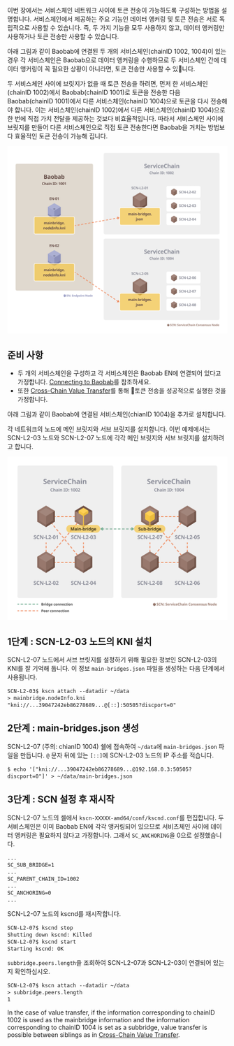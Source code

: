 이번 장에서는 서비스체인 네트워크 사이에 토큰 전송이 가능하도록 구성하는 방법을 설명합니다. 서비스체인에서 제공하는 주요 기능인 데이터 앵커링 및 토큰 전송은 서로 독립적으로 사용할 수 있습니다.  즉, 두 가지 기능을 모두 사용하지 않고, 데이터 앵커링만 사용하거나 토큰 전송만 사용할 수 있습니다.

아래 그림과 같이 Baobab에 연결된 두 개의 서비스체인(chainID 1002, 1004)이 있는 경우 각 서비스체인은 Baobab으로 데이터 앵커링을 수행하므로 두 서비스체인 간에 데이터 앵커링이 꼭 필요한 상황이 아니라면, 토큰 전송만 사용할 수 있니다.

두 서비스체인 사이에 브릿지가 없을 때 토큰 전송을 하려면, 먼저 한 서비스체인(chainID 1002)에서 Baobab(chainID 1001)로 토큰을 전송한 다음 Baobab(chainID 1001)에서 다른 서비스체인(chainID 1004)으로 토큰을 다시 전송해야 합니다.  이는 서비스체인(chainID 1002)에서 다른 서비스체인(chainID 1004)으로 한 번에 직접 가치 전달을 제공하는 것보다 비효율적입니다. 따라서 서비스체인 사이에 브릿지를 만들어 다른 서비스체인으로 직접 토큰 전송한다면 Baobab을 거치는 방법보다 효율적인 토큰 전송이 가능해 집니다.

![](../images/sc-vt-between-sibling-arch.png)

## 준비 사항 <a id="prerequisites"></a>
- 두 개의 서비스체인을 구성하고 각 서비스체인은 Baobab EN에 연결되어 있다고 가정합니다.  [Connecting to Baobab](en-scn-connection.md)를 참조하세요.
- 또한 [Cross-Chain Value Transfer](value-transfer.md)를 통해 토큰 전송을 성공적으로 실행한 것을 가정합니다.

아래 그림과 같이 Baobab에 연결된 서비스체인(chianID 1004)을 추가로 설치합니다.

각 네트워크의 노드에 메인 브릿지와 서브 브릿지를 설치합니다.  이번 예제에서는 SCN-L2-03 노드와 SCN-L2-07 노드에 각각 메인 브릿지와 서브 브릿지를 설치하려고 합니다.

![](../images/sc-vt-between-sibling-bridge.png)

## 1단계 : SCN-L2-03 노드의 KNI 설치<a id="step-1-check-kni-of-scn-node"></a>
SCN-L2-07 노드에서 서브 브릿지를 설정하기 위해 필요한 정보인 SCN-L2-03의 KNI를 잘 기억해 둡니다. 이 정보 `main-bridges.json` 파일을 생성하는 다음 단계에서 사용됩니다.

```
SCN-L2-03$ kscn attach --datadir ~/data
> mainbridge.nodeInfo.kni
"kni://...39047242eb86278689...@[::]:50505?discport=0"
```

## 2단계 : main-bridges.json 생성<a id="step-2-create-main-bridges-json"></a>
SCN-L2-07 (주의: chianID 1004) 쉘에 접속하여 `~/data`에 `main-bridges.json` 파일을 만듭니다.  `@` 문자 뒤에 있는 `[::]`에 SCN-L2-03 노드의 IP 주소를 적습니다.
```
$ echo '["kni://...39047242eb86278689...@192.168.0.3:50505?discport=0"]' > ~/data/main-bridges.json
```

## 3단계 : SCN 설정 후 재시작<a id="step-3-configure-scn-then-restart"></a>
SCN-L2-07 노드의 셸에서 `kscn-XXXXX-amd64/conf/kscnd.conf`를 편집합니다.  두 서비스체인은 이미 Baobab EN에 각각 앵커링되어 있으므로 서비츠체인 사이에 데이터 앵커링은 필요하지 않다고 가정합니다.  그래서 `SC_ANCHORING`을 0으로 설정했습니다.

```
...
SC_SUB_BRIDGE=1
...
SC_PARENT_CHAIN_ID=1002
...
SC_ANCHORING=0
...
```

SCN-L2-07 노드의 kscnd를 재시작합니다.
```
SCN-L2-07$ kscnd stop
Shutting down kscnd: Killed
SCN-L2-07$ kscnd start
Starting kscnd: OK
```

`subbridge.peers.length`을 조회하여 SCN-L2-07과 SCN-L2-03이 연결되어 있는지 확인하십시오.
```
SCN-L2-07$ kscn attach --datadir ~/data
> subbridge.peers.length
1
```

In the case of value transfer, if the information corresponding to chainID 1002 is used as the mainbridge information and the information corresponding to chainID 1004 is set as a subbridge, value transfer is possible between siblings as in [Cross-Chain Value Transfer](value-transfer.md).
